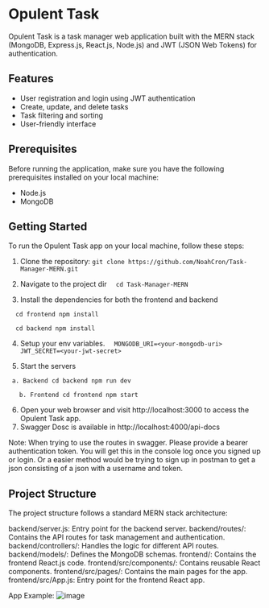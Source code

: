 # Opulent Task

Opulent Task is a task manager web application built with the MERN stack (MongoDB, Express.js, React.js, Node.js) and JWT (JSON Web Tokens) for authentication.

## Features

- User registration and login using JWT authentication
- Create, update, and delete tasks
- Task filtering and sorting
- User-friendly interface

## Prerequisites

Before running the application, make sure you have the following prerequisites installed on your local machine:

- Node.js 
- MongoDB

## Getting Started

To run the Opulent Task app on your local machine, follow these steps:

1. Clone the repository:
  `` git clone https://github.com/NoahCron/Task-Manager-MERN.git ``
   
2. Navigate to the project dir
``   cd Task-Manager-MERN ``
   
3. Install the dependencies for both the frontend and backend

``   cd frontend
   npm install ``
   
``   cd backend
   npm install ``
   
4. Setup your env variables. 
``   MONGODB_URI=<your-mongodb-uri>
   JWT_SECRET=<your-jwt-secret> ``
 
5. Start the servers
   
  ``  a. Backend
     cd backend
     npm run dev ``
    
     
``    b. Frontend
     cd frontend
     npm start  ``
   
6. Open your web browser and visit http://localhost:3000 to access the Opulent Task app.
7. Swagger Dosc is available in http://localhost:4000/api-docs

Note: When trying to use the routes in swagger. Please provide a bearer authentication token. You will get this in the console log once you signed up or login.
Or a easier method would be trying to sign up in postman to get a json consisting of a json with a username and token.

 
## Project Structure
The project structure follows a standard MERN stack architecture:

backend/server.js: Entry point for the backend server.
backend/routes/: Contains the API routes for task management and authentication.
backend/controllers/: Handles the logic for different API routes.
backend/models/: Defines the MongoDB schemas.
frontend/: Contains the frontend React.js code.
frontend/src/components/: Contains reusable React components.
frontend/src/pages/: Contains the main pages for the app.
frontend/src/App.js: Entry point for the frontend React app.

App Example: 
![image](https://github.com/NoahCrown/Task-Manager-MERN/assets/91674419/c80c3d68-b7c2-4252-9aef-b62d57453b99)

   
